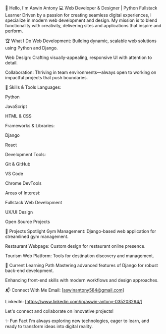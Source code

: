 👋 Hello, I'm Aswin Antony
💻 Web Developer & Designer | Python Fullstack Learner
Driven by a passion for creating seamless digital experiences, I specialize in modern web development and design. My mission is to blend functionality with creativity, delivering sites and applications that inspire and perform.

🏆 What I Do
Web Development: Building dynamic, scalable web solutions using Python and Django.

Web Design: Crafting visually-appealing, responsive UI with attention to detail.

Collaboration: Thriving in team environments—always open to working on impactful projects that push boundaries.

🔨 Skills & Tools
Languages:

Python

JavaScript

HTML & CSS

Frameworks & Libraries:

Django

React

Development Tools:

Git & GitHub

VS Code

Chrome DevTools

Areas of Interest:

Fullstack Web Development

UX/UI Design

Open Source Projects

🚀 Projects Spotlight
Gym Management: Django-based web application for streamlined gym management.

Restaurant Webpage: Custom design for restaurant online presence.

Tourism Web Platform: Tools for destination discovery and management.

🌱 Current Learning Path
Mastering advanced features of Django for robust back-end development.

Enhancing front-end skills with modern workflows and design approaches.

📬 Connect With Me
Email: [aswinantony584@gmail.com]

LinkedIn: [https://www.linkedin.com/in/aswin-antony-035203294/]

Let's connect and collaborate on innovative projects!

✨ Fun Fact
I'm always exploring new technologies, eager to learn, and ready to transform ideas into digital reality.
